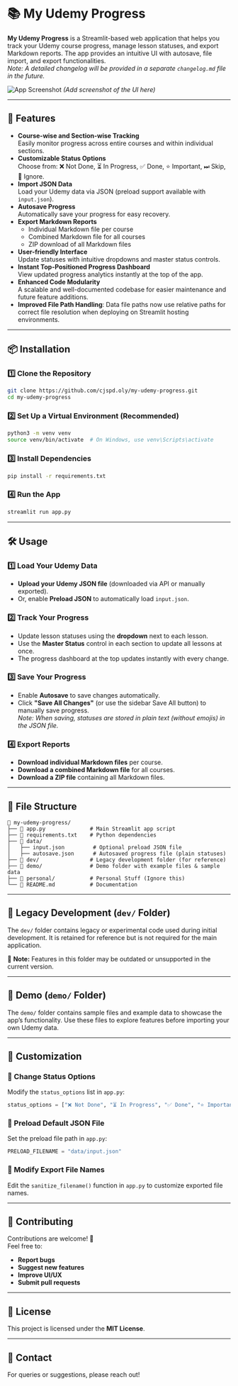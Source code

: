 # 📚 My Udemy Progress

**My Udemy Progress** is a Streamlit-based web application that helps you track your Udemy course progress, manage lesson statuses, and export Markdown reports. The app provides an intuitive UI with autosave, file import, and export functionalities.  
*Note: A detailed changelog will be provided in a separate `changelog.md` file in the future.*

![App Screenshot](#) _(Add screenshot of the UI here)_

---

## 🚀 Features

- **Course-wise and Section-wise Tracking**  
  Easily monitor progress across entire courses and within individual sections.
- **Customizable Status Options**  
  Choose from: ❌ Not Done, ⏳ In Progress, ✅ Done, ⭐ Important, ⏭ Skip, 🚫 Ignore.
- **Import JSON Data**  
  Load your Udemy data via JSON (preload support available with `input.json`).
- **Autosave Progress**  
  Automatically save your progress for easy recovery.
- **Export Markdown Reports**  
  - Individual Markdown file per course  
  - Combined Markdown file for all courses  
  - ZIP download of all Markdown files
- **User-friendly Interface**  
  Update statuses with intuitive dropdowns and master status controls.
- **Instant Top-Positioned Progress Dashboard**  
  View updated progress analytics instantly at the top of the app.
- **Enhanced Code Modularity**  
  A scalable and well-documented codebase for easier maintenance and future feature additions.
- **Improved File Path Handling**:
  Data file paths now use relative paths for correct file resolution when deploying on Streamlit hosting environments.
---

## 📦 Installation

### 1️⃣ Clone the Repository

```sh
git clone https://github.com/cjspd.oly/my-udemy-progress.git
cd my-udemy-progress
```

### 2️⃣ Set Up a Virtual Environment (Recommended)

```sh
python3 -m venv venv
source venv/bin/activate  # On Windows, use venv\Scripts\activate
```

### 3️⃣ Install Dependencies

```sh
pip install -r requirements.txt
```

### 4️⃣ Run the App

```sh
streamlit run app.py
```

---

## 🛠️ Usage

### 1️⃣ Load Your Udemy Data

- **Upload your Udemy JSON file** (downloaded via API or manually exported).  
- Or, enable **Preload JSON** to automatically load `input.json`.

### 2️⃣ Track Your Progress

- Update lesson statuses using the **dropdown** next to each lesson.
- Use the **Master Status** control in each section to update all lessons at once.
- The progress dashboard at the top updates instantly with every change.

### 3️⃣ Save Your Progress

- Enable **Autosave** to save changes automatically.
- Click **"Save All Changes"** (or use the sidebar Save All button) to manually save progress.  
  *Note: When saving, statuses are stored in plain text (without emojis) in the JSON file.*

### 4️⃣ Export Reports

- **Download individual Markdown files** per course.
- **Download a combined Markdown file** for all courses.
- **Download a ZIP file** containing all Markdown files.

---

## 📂 File Structure

```
📂 my-udemy-progress/
├── 📄 app.py              # Main Streamlit app script
├── 📜 requirements.txt    # Python dependencies
├── 📂 data/
│   ├── input.json         # Optional preload JSON file
│   ├── autosave.json      # Autosaved progress file (plain statuses)
├── 📂 dev/                # Legacy development folder (for reference)
├── 📂 demo/               # Demo folder with example files & sample data
├── 📂 personal/           # Personal Stuff (Ignore this)
└── 📄 README.md           # Documentation
```

---

## 📂 Legacy Development (`dev/` Folder)

The `dev/` folder contains legacy or experimental code used during initial development. It is retained for reference but is not required for the main application.

🚨 **Note:** Features in this folder may be outdated or unsupported in the current version.

---

## 📂 Demo (`demo/` Folder)

The `demo/` folder contains sample files and example data to showcase the app’s functionality. Use these files to explore features before importing your own Udemy data.

---

## 🎨 Customization

### 🔹 Change Status Options

Modify the `status_options` list in `app.py`:

```python
status_options = ["❌ Not Done", "⏳ In Progress", "✅ Done", "⭐ Important", "⏭ Skip", "🚫 Ignore"]
```

### 🔹 Preload Default JSON File

Set the preload file path in `app.py`:

```python
PRELOAD_FILENAME = "data/input.json"
```

### 🔹 Modify Export File Names

Edit the `sanitize_filename()` function in `app.py` to customize exported file names.

---

## 🤝 Contributing

Contributions are welcome! 🚀  
Feel free to:
- **Report bugs**
- **Suggest new features**
- **Improve UI/UX**
- **Submit pull requests**

---

## 📜 License

This project is licensed under the **MIT License**.

---

## 📧 Contact

For queries or suggestions, please reach out!